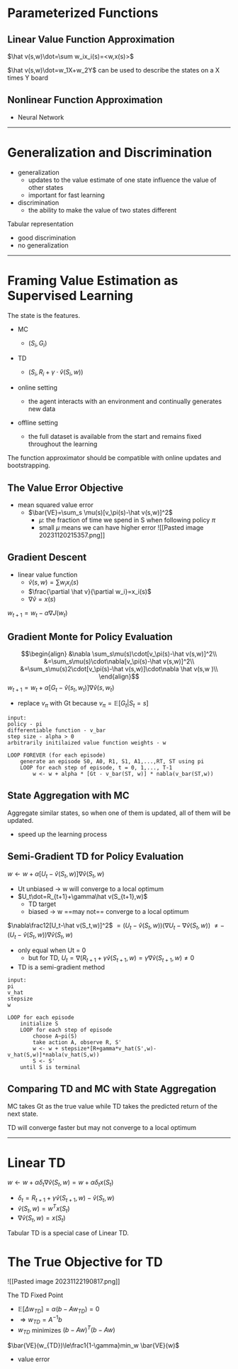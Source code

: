# Parameterized Functions

## Linear Value Function Approximation
$\hat v(s,w)\dot=\sum w_ix_i(s)=<w,x(s)>$

$\hat v(s,w)\dot=w_1X+w_2Y$
can be used to describe the states on a X times Y board

## Nonlinear Function Approximation

- Neural Network

---
# Generalization and Discrimination

- generalization
	- updates to the value estimate of one state influence the value of other states
	- important for fast learning
- discrimination
	- the ability to make the value of two states different

Tabular representation
- good discrimination
- no generalization

---
# Framing Value Estimation as Supervised Learning

The state is the features.

- MC
	- $(S_i,G_i)$
- TD
	-  $(S_i,R_i+\gamma \cdot\hat v(S_i,w))$


- online setting
	- the agent interacts with an environment and continually generates new data
- offline setting
	- the full dataset is available from the start and remains fixed throughout the learning

The function approximator should be compatible with online updates and bootstrapping.

## The Value Error Objective

- mean squared value error
	- $\bar{VE}=\sum_s \mu(s)[v_\pi(s)-\hat v(s,w)]^2$
		- $\mu$: the fraction of time we spend in S when following policy $\pi$
		- small $\mu$ means we can have higher error
 ![[Pasted image 20231120215357.png]]

## Gradient Descent

- linear value function
	- $\hat v(s,w)=\sum w_ix_i(s)$
	- $\frac{\partial \hat v}{\partial w_i}=x_i(s)$
	- $\nabla \hat v=x(s)$

$w_{t+1}=w_t-\alpha\nabla J(w_t)$

## Gradient Monte for Policy Evaluation
$$\begin{align}
&\nabla \sum_s\mu(s)\cdot[v_\pi(s)-\hat v(s,w)]^2\\
&=\sum_s\mu(s)\cdot\nabla[v_\pi(s)-\hat v(s,w)]^2\\
&=\sum_s\mu(s)2\cdot[v_\pi(s)-\hat v(s,w)]\cdot\nabla \hat v(s,w )\\
\end{align}$$
$w_{t+1}=w_t+\alpha[G_t-\hat v(s_t,w_t)]\nabla\hat v(s,w_t)$
- replace $v_\pi$ with Gt because $v_\pi=\mathbb E[G_t|S_t=s]$

```pseudo
input:
policy - pi
differentiable function - v_bar
step size - alpha > 0
arbitrarily initilaized value function weights - w

LOOP FOREVER (for each episode)
	generate an episode S0, A0, R1, S1, A1,...,RT, ST using pi
	LOOP for each step of episode, t = 0, 1,..., T-1
		w <- w + alpha * [Gt - v_bar(ST, w)] * nabla(v_bar(ST,w))
```

## State Aggregation with MC

Aggregate similar states, so when one of them is updated, all of them will be updated.
- speed up the learning process

## Semi-Gradient TD for Policy Evaluation

$w\leftarrow w+\alpha[U_t-\hat v(S_t,w)]\nabla\hat v(S_t,w)$
- Ut unbiased -> w will converge to a local optimum
- $U_t\dot=R_{t+1}+\gamma\hat v(S_{t+1},w)$
	- TD target
	- biased -> w ==may not== converge to a local optimum

$\nabla\frac12[U_t-\hat v(S_t,w)]^2$
$=(U_t-\hat v(S_t,w))(\nabla U_t-\nabla\hat v(S_t,w))$
$\not=-(U_t-\hat v(S_t,w))\nabla\hat v(S_t,w)$
- only equal when Ut = 0
	- but for TD, $U_t=\nabla(R_{t+1}+\gamma\hat v(S_{t+1},w)=\gamma\nabla\hat v(S_{t+1},w)\not=0$
- TD is a semi-gradient method

```pseudo
input:
pi
v_hat
stepsize
w

LOOP for each episode
	initialize S
	LOOP for each step of episode
		choose A~pi(S)
		take action A, observe R, S'
		w <- w + stepsize*[R+gamma*v_hat(S',w)-v_hat(S,w)]*nabla(v_hat(S,w))
		S <- S'
	until S is terminal
```

## Comparing TD and MC with State Aggregation

MC takes Gt as the true value while TD takes the predicted return of the next state.

TD will converge faster but may not converge to a local optimum

---
# Linear TD

$w\leftarrow w+\alpha\delta_t\nabla\hat v(S_t,w)=w+\alpha\delta_t x(S_t)$
- $\delta_t=R_{t+1}+\gamma\hat v(S_{t+1},w)-\hat v(S_t,w)$
- $\hat v(S_t,w)=w^Tx(S_t)$
- $\nabla \hat v(S_t,w)=x(S_t)$

Tabular TD is a special case of Linear TD.

# The True Objective for TD

![[Pasted image 20231122190817.png]]

The TD Fixed Point
- $\mathbb E[\Delta w_{TD}]=\alpha(b-Aw_{TD})=0$
- $\Rightarrow w_{TD}=A^{-1}b$
- $w_{TD}$ minimizes $(b-Aw)^T(b-Aw)$ 

$\bar{VE}(w_{TD})\le\frac1{1-\gamma}min_w \bar{VE}(w)$
- value error

